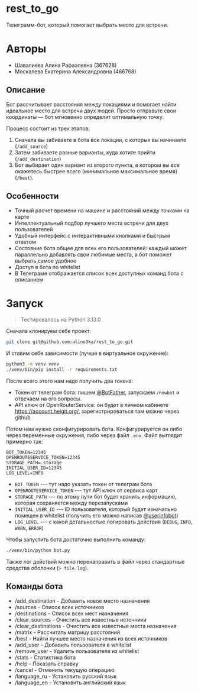 # rest_to_go

Телеграмм-бот, который помогает выбрать место для встречи.

# Авторы

- Шавалиева Алина Рафаэлевна (367628)
- Москалева Екатерина Александровна (466768)

## Описание

Бот рассчитывает расстояния между локациями и помогает найти идеальное место для встречи двух людей. Просто отправьте свои координаты — бот мгновенно определит оптимальную точку.

Процесс состоит из трех этапов:
1. Сначала вы забиваете в бота все локации, с которых вы начинаете (`/add_source`)
2. Затем забиваете разные варианты, куда хотите прийти (`/add_destination`)
3. Бот выбирает один вариант из второго пункта, в котором вы все окажетесь
  быстрее всего (минимальное максимальное время) (`/best`).

## Особенности

- Точный расчет времени на машине и расстояний между точками на карте
- Интеллектуальный подбор лучшего места встречи для двух пользователей
- Удобный интерфейс с интерактивными кнопками и быстрым ответом
- Состояние бота общее для всех его пользователей: каждый может параллельно добавлять свои любимые места, а бот поможет выбрать самое удобное
- Доступ в бота по whitelist
- В Телеграме отображается список всех доступных команд бота с описанием

# Запуск

> Тестировалось на Python 3.13.0

Сначала клонируем себе проект:

```bash
git clone git@github.com:alino3ka/rest_to_go.git
```

И ставим себе зависимости (лучше в виртуальное окружение):

```bash
python3 -m venv venv
./venv/bin/pip install -r requirements.txt
```

После всего этого нам надо получить два токена:
- Токен от телеграм бота: пишем [@BotFather](https://t.me/BotFather),
  запускаем `/newbot` и отвечаем на его вопросы.
- API ключ от OpenRouterService: он будет в личном кабинете https://account.heigit.org/,
  зарегистрироваться там можно через github

Потом нам нужно сконфигурировать бота. Конфигурируется он либо через переменные
окружения, либо через файл `.env`. Файл выглядит примерно так:

```
BOT_TOKEN=12345
OPENROUTESERVICE_TOKEN=12345
STORAGE_PATH=.storage
INITIAL_USER_ID=12345
LOG_LEVEL=INFO
```

- `BOT_TOKEN` --- тут надо указать токен от телеграм бота
- `OPENROUTESERVICE_TOKEN` --- тут API ключ от сервиса карт
- `STORAGE_PATH` --- по этому пути бот будет хранить информацию,
  которая сохраняется между перезапусками
- `INITIAL_USER_ID` --- ID пользователя, который будет изначально
  помещен в whitelist (получить его можно написав [@userinfobot](https://t.me/userinfobot))
- `LOG_LEVEL` --- с какой детальностью логировать действия (`DEBUG`, `INFO`, `WARN`, `ERROR`)

Чтобы запустить бота достаточно выполнить команду:

```bash
./venv/bin/python bot.py
```

Также лог действий можно перенаправить в файл через стандартные средства
оболочки (`> file.log`).

## Команды бота

- /add_destination - Добавить новое место назначения
- /sources - Список всех источников
- /destinations - Список всех мест назначения
- /clear_sources - Очистить все известные источники
- /clear_destinations - Очистить все известные места назначения
- /matrix - Рассчитать матрицу расстояний
- /best - Найти лучшее место назначения из всех источников
- /add_user - Добавить пользователя в whitelist
- /remove_user - Удалить пользователя из whitelist
- /stats - Статистика бота
- /help - Показать справку
- /cancel - Отменить текущую операцию
- /language_ru - Установить русский язык
- /language_en - Установить английский язык

